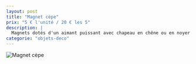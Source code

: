 ```yaml
---
layout: post
title: "Magnet cèpe"
prix: "5 € l'unité / 20 € les 5"
description: |
  Magnets dotés d'un aimant puissant avec chapeau en chêne ou en noyer et pied en peuplier.
categorie: "objets-deco"
---
```

![Magnet cèpe]({{site.baseurl}}/assets/img/posts/Magnets-cepes.jpg)
